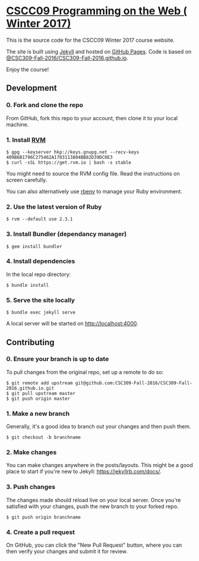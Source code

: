 # [CSCC09 Programming on the Web ( Winter 2017)](https://cscc09-f16.github.io/)

This is the source code for the CSCC09 Winter 2017 course website.

The site is built using [Jekyll](https://jekyllrb.com/) and hosted on [GitHub Pages](https://pages.github.com/).
Code is based on [@CSC309-Fall-2016/CSC309-Fall-2016.github.io](https://github.com/CSC309-Fall-2016/CSC309-Fall-2016.github.io).

Enjoy the course!

## Development

### 0. Fork and clone the repo
From GitHub, fork this repo to your account, then clone it to your local machine.

### 1. Install [RVM](https://rvm.io/)
```shell
$ gpg --keyserver hkp://keys.gnupg.net --recv-keys 409B6B1796C275462A1703113804BB82D39DC0E3
$ curl -sSL https://get.rvm.io | bash -s stable
```

You might need to source the RVM config file. Read the instructions on screen carefully.

You can also alternatively use [rbenv](https://github.com/rbenv/rbenv) to manage your Ruby environment.

### 2. Use the latest version of Ruby
```shell
$ rvm --default use 2.3.1
```

### 3. Install Bundler (dependancy manager)
```
$ gem install bundler
```

### 4. Install dependencies
In the local repo directory:

```shell
$ bundle install
```

### 5. Serve the site locally
```
$ bundle exec jekyll serve
```

A local server will be started on <http://localhost:4000>.


## Contributing

### 0. Ensure your branch is up to date
To pull changes from the original repo, set up a remote to do so:

```shell
$ git remote add upstream git@github.com:CSC309-Fall-2016/CSC309-Fall-2016.github.io.git
$ git pull upstream master
$ git push origin master
```

### 1. Make a new branch
Generally, it's a good idea to branch out your changes and then push them.

```shell
$ git checkout -b branchname
```

### 2. Make changes
You can make changes anywhere in the posts/layouts. This might be a good place to start if you're new to Jekyll: <https://jekyllrb.com/docs/>.

### 3. Push changes
The changes made should reload live on your local server. Once you're satisfied with your changes, push the new branch to your forked repo.

```shell
$ git push origin branchname
```

### 4. Create a pull request
On GitHub, you can click the "New Pull Request" button, where you can then verify your changes and submit it for review.
